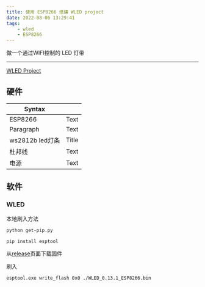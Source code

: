 ```yaml
---
title: 使用 ESP8266 搭建 WLED project
date: 2022-08-06 13:29:41
tags: 
    - wled
    - ESP8266
---
```


做一个通过WIFI控制的 LED 灯带
<!-- more -->

---

[WLED Project](https://kno.wled.ge/)


## 硬件


| Syntax      |  |
| ----------- | ----------- |
| ESP8266   | Text        |
| Paragraph   | Text        |
| ws2812b led灯条      | Title       |
| 杜邦线   | Text        |
| 电源   | Text        |


## 软件

### WLED

本地刷入方法

```bash
python get-pip.py
```

```bash
pip install esptool
```

从[release](https://github.com/Aircoookie/WLED/releases)页面下载固件

刷入
```bash
esptool.exe write_flash 0x0 ./WLED_0.13.1_ESP8266.bin
```

